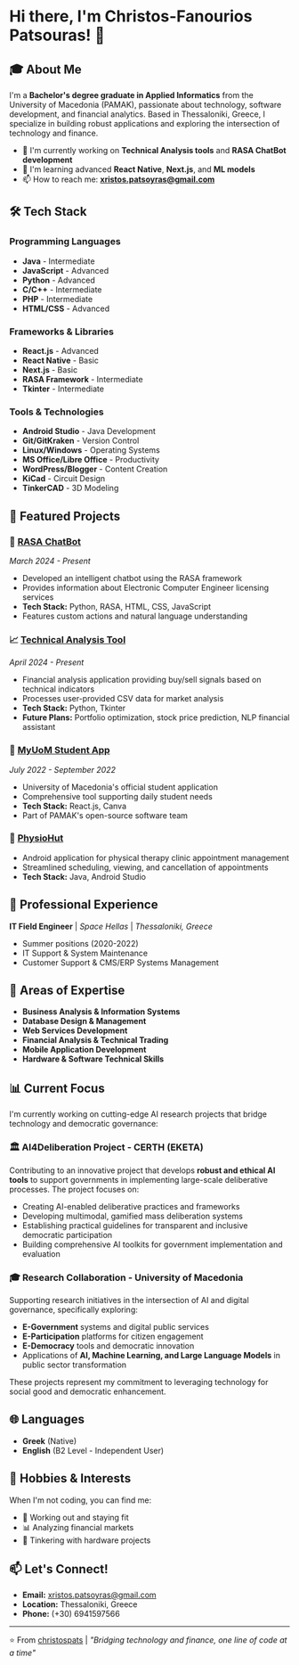 # Hi there, I'm Christos-Fanourios Patsouras! 👋

## 🎓 About Me

I'm a **Bachelor's degree graduate in Applied Informatics** from the University of Macedonia (PAMAK), passionate about technology, software development, and financial analytics. Based in Thessaloniki, Greece, I specialize in building robust applications and exploring the intersection of technology and finance.

- 🔭 I'm currently working on **Technical Analysis tools** and **RASA ChatBot development**
- 🌱 I'm learning advanced **React Native**, **Next.js**, and **ML models**
- 📫 How to reach me: **xristos.patsoyras@gmail.com**

## 🛠️ Tech Stack

### Programming Languages
- **Java** - Intermediate
- **JavaScript** - Advanced
- **Python** - Advanced
- **C/C++** - Intermediate
- **PHP** - Intermediate
- **HTML/CSS** - Advanced

### Frameworks & Libraries
- **React.js** - Advanced
- **React Native** - Basic
- **Next.js** - Basic
- **RASA Framework** - Intermediate
- **Tkinter** - Intermediate

### Tools & Technologies
- **Android Studio** - Java Development
- **Git/GitKraken** - Version Control
- **Linux/Windows** - Operating Systems
- **MS Office/Libre Office** - Productivity
- **WordPress/Blogger** - Content Creation
- **KiCad** - Circuit Design
- **TinkerCAD** - 3D Modeling

## 🚀 Featured Projects

### 🤖 [RASA ChatBot](https://github.com/christospats)
*March 2024 - Present*
- Developed an intelligent chatbot using the RASA framework
- Provides information about Electronic Computer Engineer licensing services
- **Tech Stack:** Python, RASA, HTML, CSS, JavaScript
- Features custom actions and natural language understanding

### 📈 [Technical Analysis Tool](https://github.com/christospats/Python/tree/main/Technical_Analysis)
*April 2024 - Present*
- Financial analysis application providing buy/sell signals based on technical indicators
- Processes user-provided CSV data for market analysis
- **Tech Stack:** Python, Tkinter
- **Future Plans:** Portfolio optimization, stock price prediction, NLP financial assistant

### 📱 [MyUoM Student App](https://my.uom.gr)
*July 2022 - September 2022*
- University of Macedonia's official student application
- Comprehensive tool supporting daily student needs
- **Tech Stack:** React.js, Canva
- Part of PAMAK's open-source software team

### 🏥 [PhysioHut](https://github.com/orgs/Lab-eurs/repositories)
- Android application for physical therapy clinic appointment management
- Streamlined scheduling, viewing, and cancellation of appointments
- **Tech Stack:** Java, Android Studio

## 💼 Professional Experience

**IT Field Engineer** | *Space Hellas* | *Thessaloniki, Greece*
- Summer positions (2020-2022)
- IT Support & System Maintenance
- Customer Support & CMS/ERP Systems Management

## 🎯 Areas of Expertise

- **Business Analysis & Information Systems**
- **Database Design & Management**
- **Web Services Development**
- **Financial Analysis & Technical Trading**
- **Mobile Application Development**
- **Hardware & Software Technical Skills**

## 📊 Current Focus

I'm currently working on cutting-edge AI research projects that bridge technology and democratic governance:

### 🏛️ AI4Deliberation Project - CERTH (EKETA)
Contributing to an innovative project that develops **robust and ethical AI tools** to support governments in implementing large-scale deliberative processes. The project focuses on:
- Creating AI-enabled deliberative practices and frameworks
- Developing multimodal, gamified mass deliberation systems
- Establishing practical guidelines for transparent and inclusive democratic participation
- Building comprehensive AI toolkits for government implementation and evaluation

### 🎓 Research Collaboration - University of Macedonia
Supporting research initiatives in the intersection of AI and digital governance, specifically exploring:
- **E-Government** systems and digital public services
- **E-Participation** platforms for citizen engagement
- **E-Democracy** tools and democratic innovation
- Applications of **AI, Machine Learning, and Large Language Models** in public sector transformation

These projects represent my commitment to leveraging technology for social good and democratic enhancement.

## 🌐 Languages

- **Greek** (Native)
- **English** (B2 Level - Independent User)

## 🏹 Hobbies & Interests

When I'm not coding, you can find me:
- 💪 Working out and staying fit
- 📊 Analyzing financial markets
- 🔧 Tinkering with hardware projects

## 📫 Let's Connect!

- **Email:** xristos.patsoyras@gmail.com
- **Location:** Thessaloniki, Greece
- **Phone:** (+30) 6941597566

---

⭐️ From [christospats](https://github.com/christospats) | *"Bridging technology and finance, one line of code at a time"*
